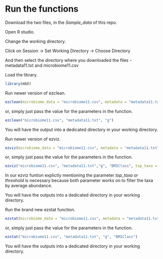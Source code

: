 
# Run the functions 

Download the two files, in the *Sample_data* of this repo.

Open R studio.

Change the working directory. 

Click on Session → Set Working Directory → Choose Directory

And then select the directory where you downloaded the files - metadata11.txt and microbiome11.csv

Load the library.

```r
library(mbX)
```

Run newer version of ezclean.

```r
ezclean(microbiome_data = "microbiome11.csv", metadata = "metadata11.txt", level = "g")
```
or, simply just pass the value for the parameters in the function. 

```r
ezclean("microbiome11.csv", "metadata11.txt", "g")
```
You will have the output into a dedicated directory in your working directory.

Run newer version of ezviz.

```r
ezviz(microbiome_data = "microbiome11.csv", metadata = "metadata11.txt", level = "g", selected_metadata = "BMIClass", top_taxa = 10, flip = "True")
```

or, simply just pass the value for the parameters in the function. 

```r
ezviz("microbiome11.csv", "metadata11.txt","g", "BMIClass", top_taxa = 10, flip = "True")
```

In our ezviz funtion explictly mentioning the parameter *top_taxa* or *threshold* is necessary because both parameter works on to filter the taxa by average abundance. 


You will have the outputs into a dedicated directory in your working directory.

Run the brand new ezstat function.

```r
ezstat(microbiome_data = "microbiome11.csv", metadata = "metadata11.txt", level = "g", selected_metadata = "BMIClass")
```

or, simply just pass the value for the parameters in the function. 

```r
ezstat("microbiome11.csv", "metadata11.txt", "g", "BMIClass")
```
You will have the outputs into a dedicated directory in your working directory.
